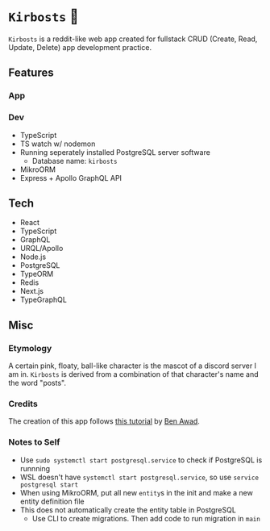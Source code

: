 # `Kirbosts` 👾

`Kirbosts` is a reddit-like web app created for fullstack CRUD (Create, Read, Update, Delete) app development practice. 

## Features

### App

### Dev

- TypeScript
- TS watch w/ nodemon
- Running seperately installed PostgreSQL server software
  - Database name: `kirbosts`
- MikroORM
- Express + Apollo GraphQL API

## Tech

- React
- TypeScript
- GraphQL
- URQL/Apollo
- Node.js
- PostgreSQL
- TypeORM
- Redis
- Next.js
- TypeGraphQL

## Misc

### Etymology

A certain pink, floaty, ball-like character is the mascot of a discord server I am in. `Kirbosts` is derived from a combination of that character's name and the word "posts".

### Credits

The creation of this app follows [this tutorial](https://youtu.be/I6ypD7qv3Z8) by [Ben Awad](https://www.youtube.com/c/BenAwad97).

### Notes to Self

- Use `sudo systemctl start postgresql.service` to check if PostgreSQL is runnning
- WSL doesn't have `systemctl start postgresql.service`, so use `service postgresql start`
- When using MikroORM, put all new `entity`s in the init and make a new entity definition file
- This does not automatically create the entity table in PostgreSQL
  - Use CLI to create migrations. Then add code to run migration in `main`